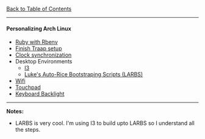 [Back to Table of Contents](README.md)
***

#### Personalizing Arch Linux
* [Ruby with Rbenv](personalize/rbenv.md)
* [Finish Traap setup](personalize/traap.md)
* [Clock synchronization](personalize/clock-synchronization.md)
* Desktop Environments
  * [I3](personalize/i3.md)
  * [Luke's Auto-Rice Bootstraping Scripts (LARBS)](personalize/larbs.md)
* [Wifi](personalize/wifi.md)
* [Touchpad](personalize/touchpad.md)
* [Keyboard Backlight](personalize/keyboard-backlight.md)

---
__Notes:__
* LARBS is very cool.  I'm using I3 to build upto LARBS so I understand all
  the steps.
